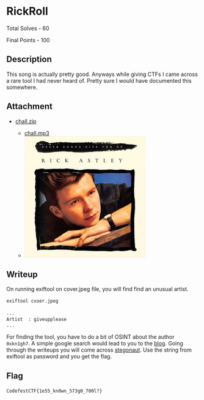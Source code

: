 # RickRoll

Total Solves - 60

Final Points - 100

## Description
This song is actually pretty good. Anyways while giving CTFs I came across a rare tool I had never heard of. Pretty sure I would have documented this somewhere.

## Attachment

 - [chall.zip]('./attachment/chall.zip')
    
    - [chall.mp3](./files/chall.mp3)
    - ![cover.jpg](./files/cover.jpg)

## Writeup

On running exiftool on cover.jpeg file, you will find find an unusual artist.

```
exiftool cvoer.jpeg

...
Artist  : giveupplease
...
```

For finding the tool, you have to do a bit of OSINT about the author `0xkn1gh7`. A simple google search would lead to you to the [blog](https://0xkn1gh7.com/2024/06/20/Bitguard-Cybersecurity-Hackathon-2024-Writeups/#Challenge-14-GPay-or-OpSec). Going through the writeups you will come across [stegonaut](https://www.stegonaut.com/). Use the string from exiftool as password and you get the flag.

## Flag
`CodefestCTF{1e55_kn0wn_573g0_700l?}`
